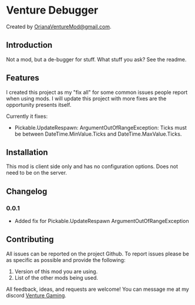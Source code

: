 # Venture Debugger

Created by [OrianaVentureMod@gmail.com](https://github.com/OrianaVenture/VentureValheim).

## Introduction

Not a mod, but a de-bugger for stuff. What stuff you ask? See the readme.

## Features

I created this project as my "fix all" for some common issues people report when using mods. I will update this project with more fixes are the opportunity presents itself.

Currently it fixes:

* Pickable.UpdateRespawn: ArgumentOutOfRangeException: Ticks must be between DateTime.MinValue.Ticks and DateTime.MaxValue.Ticks.

## Installation

This mod is client side only and has no configuration options. Does not need to be on the server.

## Changelog

### 0.0.1

* Added fix for Pickable.UpdateRespawn ArgumentOutOfRangeException

## Contributing

All issues can be reported on the project Github. To report issues please be as specific as possible and provide the following:

1. Version of this mod you are using.
2. List of the other mods being used.

All feedback, ideas, and requests are welcome! You can message me at my discord [Venture Gaming](https://discord.gg/tAd5hapt88).
